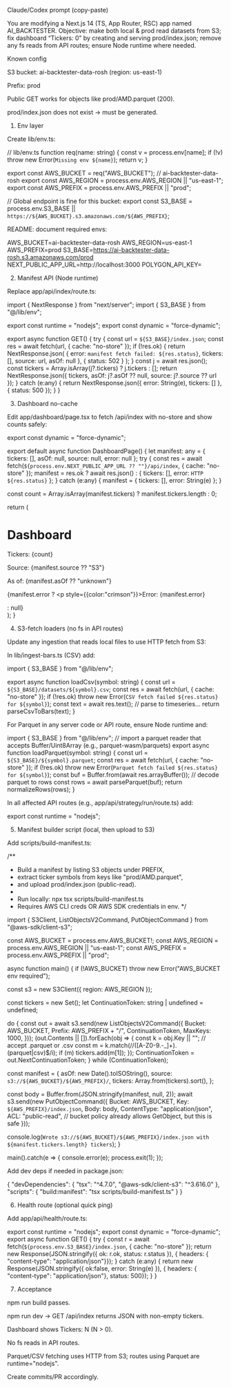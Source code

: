 Claude/Codex prompt (copy-paste)

You are modifying a Next.js 14 (TS, App Router, RSC) app named AI_BACKTESTER.
Objective: make both local & prod read datasets from S3; fix dashboard “Tickers: 0” by creating and serving prod/index.json; remove any fs reads from API routes; ensure Node runtime where needed.

Known config

S3 bucket: ai-backtester-data-rosh (region: us-east-1)

Prefix: prod

Public GET works for objects like prod/AMD.parquet (200).

prod/index.json does not exist → must be generated.

1) Env layer

Create lib/env.ts:

// lib/env.ts
function req(name: string) {
  const v = process.env[name];
  if (!v) throw new Error(`Missing env ${name}`);
  return v;
}

export const AWS_BUCKET = req("AWS_BUCKET");             // ai-backtester-data-rosh
export const AWS_REGION = process.env.AWS_REGION || "us-east-1";
export const AWS_PREFIX = process.env.AWS_PREFIX || "prod";

// Global endpoint is fine for this bucket:
export const S3_BASE = process.env.S3_BASE
  || `https://${AWS_BUCKET}.s3.amazonaws.com/${AWS_PREFIX}`;


README: document required envs:

AWS_BUCKET=ai-backtester-data-rosh
AWS_REGION=us-east-1
AWS_PREFIX=prod
S3_BASE=https://ai-backtester-data-rosh.s3.amazonaws.com/prod
NEXT_PUBLIC_APP_URL=http://localhost:3000
POLYGON_API_KEY=<if used by server code>

2) Manifest API (Node runtime)

Replace app/api/index/route.ts:

import { NextResponse } from "next/server";
import { S3_BASE } from "@/lib/env";

export const runtime = "nodejs";
export const dynamic = "force-dynamic";

export async function GET() {
  try {
    const url = `${S3_BASE}/index.json`;
    const res = await fetch(url, { cache: "no-store" });
    if (!res.ok) {
      return NextResponse.json(
        { error: `manifest fetch failed: ${res.status}`, tickers: [], source: url, asOf: null },
        { status: 502 }
      );
    }
    const j = await res.json();
    const tickers = Array.isArray(j?.tickers) ? j.tickers : [];
    return NextResponse.json({
      tickers,
      asOf: j?.asOf ?? null,
      source: j?.source ?? url
    });
  } catch (e:any) {
    return NextResponse.json({ error: String(e), tickers: [] }, { status: 500 });
  }
}

3) Dashboard no-cache

Edit app/dashboard/page.tsx to fetch /api/index with no-store and show counts safely:

export const dynamic = "force-dynamic";

export default async function DashboardPage() {
  let manifest: any = { tickers: [], asOf: null, source: null, error: null };
  try {
    const res = await fetch(`${process.env.NEXT_PUBLIC_APP_URL ?? ""}/api/index`, { cache: "no-store" });
    manifest = res.ok ? await res.json() : { tickers: [], error: `HTTP ${res.status}` };
  } catch (e:any) {
    manifest = { tickers: [], error: String(e) };
  }

  const count = Array.isArray(manifest.tickers) ? manifest.tickers.length : 0;

  return (
    <main className="p-6">
      <h1>Dashboard</h1>
      <p>Tickers: {count}</p>
      <p>Source: {manifest.source ?? "S3"}</p>
      <p>As of: {manifest.asOf ?? "unknown"}</p>
      {manifest.error ? <p style={{color:"crimson"}}>Error: {manifest.error}</p> : null}
    </main>
  );
}

4) S3-fetch loaders (no fs in API routes)

Update any ingestion that reads local files to use HTTP fetch from S3:

In lib/ingest-bars.ts (CSV) add:

import { S3_BASE } from "@/lib/env";

export async function loadCsv(symbol: string) {
  const url = `${S3_BASE}/datasets/${symbol}.csv`;
  const res = await fetch(url, { cache: "no-store" });
  if (!res.ok) throw new Error(`CSV fetch failed ${res.status} for ${symbol}`);
  const text = await res.text();
  // parse to timeseries...
  return parseCsvToBars(text);
}


For Parquet in any server code or API route, ensure Node runtime and:

import { S3_BASE } from "@/lib/env";
// import a parquet reader that accepts Buffer/Uint8Array (e.g., parquet-wasm/parquets)
export async function loadParquet(symbol: string) {
  const url = `${S3_BASE}/${symbol}.parquet`;
  const res = await fetch(url, { cache: "no-store" });
  if (!res.ok) throw new Error(`Parquet fetch failed ${res.status} for ${symbol}`);
  const buf = Buffer.from(await res.arrayBuffer());
  // decode parquet to rows
  const rows = await parseParquet(buf);
  return normalizeRows(rows);
}


In all affected API routes (e.g., app/api/strategy/run/route.ts) add:

export const runtime = "nodejs";

5) Manifest builder script (local, then upload to S3)

Add scripts/build-manifest.ts:

/**
 * Build a manifest by listing S3 objects under PREFIX,
 * extract ticker symbols from keys like "prod/AMD.parquet",
 * and upload prod/index.json (public-read).
 *
 * Run locally:  npx tsx scripts/build-manifest.ts
 * Requires AWS CLI creds OR AWS SDK credentials in env.
 */

import { S3Client, ListObjectsV2Command, PutObjectCommand } from "@aws-sdk/client-s3";

const AWS_BUCKET = process.env.AWS_BUCKET!;
const AWS_REGION = process.env.AWS_REGION || "us-east-1";
const AWS_PREFIX = process.env.AWS_PREFIX || "prod";

async function main() {
  if (!AWS_BUCKET) throw new Error("AWS_BUCKET env required");

  const s3 = new S3Client({ region: AWS_REGION });

  const tickers = new Set<string>();
  let ContinuationToken: string | undefined = undefined;

  do {
    const out = await s3.send(new ListObjectsV2Command({
      Bucket: AWS_BUCKET,
      Prefix: AWS_PREFIX + "/",
      ContinuationToken,
      MaxKeys: 1000,
    }));
    (out.Contents || []).forEach(obj => {
      const k = obj.Key || "";
      // accept .parquet or .csv
      const m = k.match(/\/([A-Z0-9\.\-_]+)\.(parquet|csv)$/i);
      if (m) tickers.add(m[1]);
    });
    ContinuationToken = out.NextContinuationToken;
  } while (ContinuationToken);

  const manifest = {
    asOf: new Date().toISOString(),
    source: `s3://${AWS_BUCKET}/${AWS_PREFIX}/`,
    tickers: Array.from(tickers).sort(),
  };

  const body = Buffer.from(JSON.stringify(manifest, null, 2));
  await s3.send(new PutObjectCommand({
    Bucket: AWS_BUCKET,
    Key: `${AWS_PREFIX}/index.json`,
    Body: body,
    ContentType: "application/json",
    ACL: "public-read", // bucket policy already allows GetObject, but this is safe
  }));

  console.log(`Wrote s3://${AWS_BUCKET}/${AWS_PREFIX}/index.json with ${manifest.tickers.length} tickers`);
}

main().catch(e => {
  console.error(e);
  process.exit(1);
});


Add dev deps if needed in package.json:

{
  "devDependencies": {
    "tsx": "^4.7.0",
    "@aws-sdk/client-s3": "^3.616.0"
  },
  "scripts": {
    "build:manifest": "tsx scripts/build-manifest.ts"
  }
}

6) Health route (optional quick ping)

Add app/api/health/route.ts:

export const runtime = "nodejs";
export const dynamic = "force-dynamic";
export async function GET() {
  try {
    const r = await fetch(`${process.env.S3_BASE}/index.json`, { cache: "no-store" });
    return new Response(JSON.stringify({ ok: r.ok, status: r.status }), { headers: { "content-type": "application/json"}});
  } catch (e:any) {
    return new Response(JSON.stringify({ ok:false, error: String(e) }), { headers: { "content-type": "application/json"}, status: 500});
  }
}

7) Acceptance

npm run build passes.

npm run dev → GET /api/index returns JSON with non-empty tickers.

Dashboard shows Tickers: N (N > 0).

No fs reads in API routes.

Parquet/CSV fetching uses HTTP from S3; routes using Parquet are runtime="nodejs".

Create commits/PR accordingly.